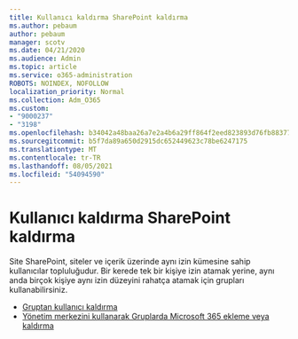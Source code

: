 ```yaml
---
title: Kullanıcı kaldırma SharePoint kaldırma
ms.author: pebaum
author: pebaum
manager: scotv
ms.date: 04/21/2020
ms.audience: Admin
ms.topic: article
ms.service: o365-administration
ROBOTS: NOINDEX, NOFOLLOW
localization_priority: Normal
ms.collection: Adm_O365
ms.custom:
- "9000237"
- "3198"
ms.openlocfilehash: b34042a48baa26a7e2a4b6a29ff864f2eed823893d76fb8837704769b0ce5166
ms.sourcegitcommit: b5f7da89a650d2915dc652449623c78be6247175
ms.translationtype: MT
ms.contentlocale: tr-TR
ms.lasthandoff: 08/05/2021
ms.locfileid: "54094590"
---
```

# <a name="remove-users-from-a-sharepoint-group"></a>Kullanıcı kaldırma SharePoint kaldırma

Site SharePoint, siteler ve içerik üzerinde aynı izin kümesine sahip kullanıcılar topluluğudur. Bir kerede tek bir kişiye izin atamak yerine, aynı anda birçok kişiye aynı izin düzeyini rahatça atamak için grupları kullanabilirsiniz.

- [Gruptan kullanıcı kaldırma](https://docs.microsoft.com/sharepoint/customize-sharepoint-site-permissions#remove-users-from-a-group)
- [Yönetim merkezini kullanarak Gruplarda Microsoft 365 ekleme veya kaldırma](https://docs.microsoft.com/microsoft-365/admin/create-groups/add-or-remove-members-from-groups)
